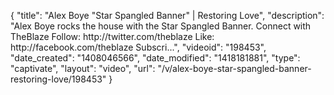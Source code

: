 {
    "title": "Alex Boye \"Star Spangled Banner\" | Restoring Love",
    "description": "Alex Boye rocks the house with the Star Spangled Banner. Connect with TheBlaze Follow: http:\/\/twitter.com\/theblaze Like: http:\/\/facebook.com\/theblaze Subscri...",
    "videoid": "198453",
    "date_created": "1408046566",
    "date_modified": "1418181881",
    "type": "captivate",
    "layout": "video",
    "url": "\/v\/alex-boye-star-spangled-banner-restoring-love\/198453"
}